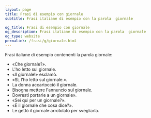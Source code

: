 ```yaml
---
layout: page
title: Frasi di esempio con giornale 
subtitle: Frasi italiane di esempio con la parola  giornale

og_title: Frasi di esempio con giornale 
og_description: Frasi italiane di esempio con la parola  giornale
og_type: website
permalink: /frasi/g/giornale.html
---
```


Frasi italiane di esempio contenenti la parola giornale:


- «Che giornale?».
- L'ho letto sul giornale.
- «Il giornale!» esclamò.
- «Sì, l’ho letto sul giornale.».
- La donna accartocciò il giornale.
- Bisogna mettere l'annuncio sul giornale.
- Dovresti portarle a un giornale».
- «Sei qui per un giornale?».
- «E il giornale che cosa dice?».
- Le gettò il giornale arrotolato per svegliarla.
